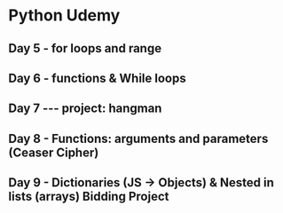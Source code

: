 # Python Udemy

## Day 5 - for loops and range
## Day 6 - functions & While loops

## Day 7 --- project: hangman

## Day 8 - Functions: arguments and parameters (Ceaser Cipher)
## Day 9 - Dictionaries (JS -> Objects) & Nested in lists (arrays) Bidding Project

